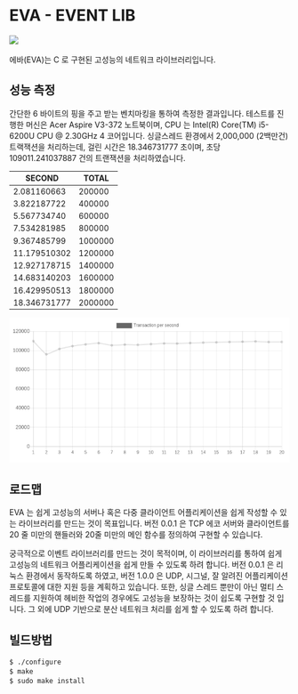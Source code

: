 # EVA - EVENT LIB

<img src="https://img.shields.io/badge/C-A8B9CC?style=flat-square&logo=C&logoColor=white" />

<!--<script src="https://cdn.jsdelivr.net/npm/chart.js@2.9.4/dist/Chart.min.js"></script>-->

에바(EVA)는 C 로 구현된 고성능의 네트워크 라이브러리입니다. 

## 성능 측정

간단한 6 바이트의 핑을 주고 받는 벤치마킹을 통하여 측정한 결과입니다. 테스트를 진행한 머신은 Acer Aspire V3-372 노트북이며,
CPU 는 Intel(R) Core(TM) i5-6200U CPU @ 2.30GHz 4 코어입니다. 싱글스레드 환경에서 2,000,000 (2백만건) 트랙잭션을 처리하는데, 걸린 시간은 18.346731777 초이며, 초당 109011.241037887 건의 트랜잭션을 처리하였습니다.


| SECOND       | TOTAL   |
| ------------ | ------- |
|  2.081160663 |  200000 |
|  3.822187722 |  400000 |
|  5.567734740 |  600000 |
|  7.534281985 |  800000 |
|  9.367485799 | 1000000 |
| 11.179510302 | 1200000 |
| 12.927178715 | 1400000 |
| 14.683140203 | 1600000 |
| 16.429950513 | 1800000 |
| 18.346731777 | 2000000 |


![2021/03/31 BENCHMARK RESULT](docs/img/2021-03-31-benchmark-result.png)

<!--
<canvas id="performance-chart"></canvas>

<script>
const data = [
    [ 0.909515391 , 100000 ],
    [ 2.081160663 , 200000 ],
    [ 2.949382455 , 300000 ],
    [ 3.822187722 , 400000 ],
    [ 4.695364761 , 500000 ],
    [ 5.567734740 , 600000 ],
    [ 6.637035238 , 700000 ],
    [ 7.534281985 , 800000 ],
    [ 8.492822478 , 900000 ],
    [ 9.367485799 , 1000000 ],
    [ 10.237602857 , 1100000 ],
    [ 11.179510302 , 1200000 ],
    [ 12.051549841 , 1300000 ],
    [ 12.927178715 , 1400000 ],
    [ 13.805017067 , 1500000 ],
    [ 14.683140203 , 1600000 ],
    [ 15.554987859 , 1700000 ],
    [ 16.429950513 , 1800000 ],
    [ 17.440764149 , 1900000 ],
    [ 18.346731777 , 2000000 ]
];

const transaction = data.map(o => o[1] / o[0]);
const label = data.map((o, index) => index + 1);

const chart = new Chart(document.getElementById("performance-chart"), {
    type: "line",
    data: {
        labels: label,
        datasets: [
            {
                label: "Transaction per second",
                data: transaction,
                fill: false,
                borderColor: "rbg(75, 192, 192)",
                lineTension: 0.1
            }
        ],
    },
    options: {
        scales: {
            yAxes: [{
                ticks: {
                    min: 0,
                    max: 120000,
                    fontSize: 14,
                }
            }]
        }
    }
})

</script>
-->

## 로드맵

EVA 는 쉽게 고성능의 서버나 혹은 다중 클라이언트 어플리케이션을 쉽게 작성할 수 있는 라이브러리를 만드는 것이 목표입니다.
버전 0.0.1 은 TCP 에코 서버와 클라이언트를 20 줄 미만의 핸들러와 20줄 미만의 메인 함수를 정의하여 구현할 수 있습니다.

궁극적으로 이벤트 라이브러리를 만드는 것이 목적이며, 이 라이브러리를 통하여 쉽게 고성능의 네트워크 어플리케이션을 쉽게 만들 수 있도록 하려 합니다. 버전 0.0.1 은 리눅스 환경에서 동작하도록 하였고, 버전 1.0.0 은 UDP, 시그널, 잘 알려진 어플리케이션 프로토콜에 대한 지원 등을 계획하고 있습니다. 또한, 싱글 스레드 뿐만이 아닌 멀티 스레드를 지원하여 헤비한 작업의 경우에도 고성능을 보장하는 것이 쉽도록 구현할 것 입니다. 그 외에 UDP 기반으로 분산 네트워크 처리를 쉽게 할 수 있도록 하려 합니다.

## 빌드방법

```sh
$ ./configure
$ make
$ sudo make install
```
